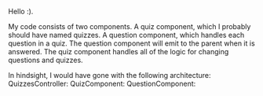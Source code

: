 Hello :).

My code consists of two components. 
  A quiz component, which I probably should have named quizzes.
  A question component, which handles each question in a quiz.
  The question component will emit to the parent when it is answered. 
  The quiz component handles all of the logic for changing questions and quizzes.

  In hindsight, I would have gone with the following architecture:
    QuizzesController:
      QuizComponent:
        QuestionComponent: